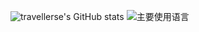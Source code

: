 ![travellerse's GitHub stats](https://github-readme-stats.vercel.app/api?username=travellerse&count_private=true&include_all_commits=true)
![主要使用语言](https://github-readme-stats.vercel.app/api/top-langs/?username=travellerse&hide_title=false&hide_border=true&layout=compact)
